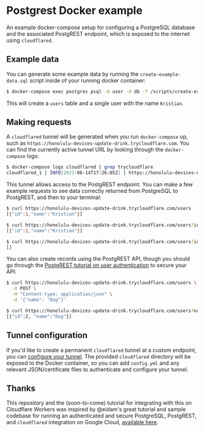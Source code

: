 # Postgrest Docker example

An example docker-compose setup for configuring a PostgreSQL database and the associated PostgREST endpoint, which is exposed to the internet using `cloudflared`.

## Example data

You can generate some example data by running the `create-example-data.sql` script inside of your running docker container:

```sh
$ docker-compose exec postgres psql -U user -d db -f /scripts/create-example-data.sql 
```

This will create a `users` table and a single user with the name `Kristian`.

## Making requests

A `cloudflared` tunnel will be generated when you run `docker-compose` up, such as `https://honolulu-devices-update-drink.trycloudflare.com`. You can find the currently active tunnel URL by looking through the `docker-compose` logs:

```sh
$ docker-compose logs cloudflared | grep trycloudflare
cloudflared_1 | INFO[2021-06-14T17:26:05Z] | https://honolulu-devices-update-drink.trycloudflare.com
```

This tunnel allows access to the PostgREST endpoint. You can make a few example requests to see data correctly returned from PostgreSQL to PostgREST, and then to your terminal:

```sh
$ curl https://honolulu-devices-update-drink.trycloudflare.com/users
[{"id":1,"name":"Kristian"}]

$ curl https://honolulu-devices-update-drink.trycloudflare.com/users?id=eq.1
[{"id":1,"name":"Kristian"}]

$ curl https://honolulu-devices-update-drink.trycloudflare.com/users?id=eq.2
[]
```

You can also create records using the PostgREST API, though you should go through the [PostgREST tutorial on user authentication](https://postgrest.org/en/stable/tut1.html) to secure your API:

```sh
$ curl https://honolulu-devices-update-drink.trycloudflare.com/users \
  -X POST \
  -H "Content-type: application/json" \
  -d '{"name": "Dog"}'

$ curl https://honolulu-devices-update-drink.trycloudflare.com/users?name=eq.Dog
[{"id":2, "name":"Dog"}]
```

## Tunnel configuration

If you'd like to create a permanent `cloudflared` tunnel at a custom endpoint, you can [configure your tunnel](https://developers.cloudflare.com/cloudflare-one/connections/connect-apps/configuration/config). The provided `cloudflared` directory will be exposed to the Docker container, so you can add `config.yml` and any relevant JSON/certificate files to authenticate and configure your tunnel.

## Thanks

This repository and the (soon-to-come) tutorial for integrating with this on Cloudflare Workers was inspired by @eidam's great tutorial and sample codebase for running an authenticated and secure PostgreSQL, PostgREST, and `cloudflared` integration on Google Cloud, [available here](https://github.com/cloudflare/argo-tunnel-examples/tree/master/terraform-zerotrust-postgrest-worker).
